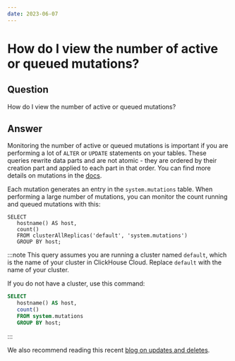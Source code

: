 ```yaml
---
date: 2023-06-07
---
```


# How do I view the number of active or queued mutations?

## Question

How do I view the number of active or queued mutations?

## Answer

Monitoring the number of active or queued mutations is important if you are performing a lot of `ALTER` or `UPDATE` statements on your tables. These queries rewrite data parts and are not atomic - they are ordered by their creation part and applied to each part in that order. You can find more details on mutations in the [docs](https://clickhouse.com/docs/en/sql-reference/statements/alter#mutations).

Each mutation generates an entry in the `system.mutations` table. When performing a large number of mutations, you can monitor the count running and queued mutations with this:

```
SELECT
   hostname() AS host,
   count()
   FROM clusterAllReplicas('default', 'system.mutations')
   GROUP BY host;
```

:::note
This query assumes you are running a cluster named `default`, which is the name of your cluster in ClickHouse Cloud. Replace `default` with the name of your cluster.

If you do not have a cluster, use this command:

```sql
SELECT
   hostname() AS host,
   count()
   FROM system.mutations
   GROUP BY host;
```
:::

We also recommend reading this recent [blog on updates and deletes](https://clickhouse.com/blog/handling-updates-and-deletes-in-clickhouse).
